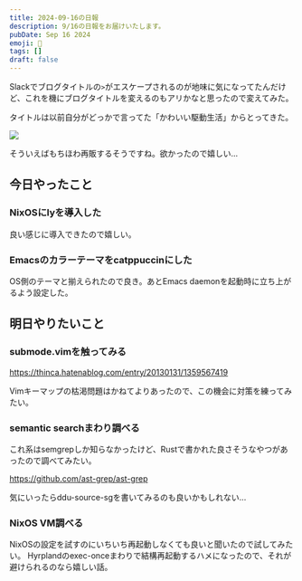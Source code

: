 ```yaml
---
title: 2024-09-16の日報
description: 9/16の日報をお届けいたします。
pubDate: Sep 16 2024
emoji: 🦊
tags: []
draft: false
---
```


Slackでブログタイトルの`>`がエスケープされるのが地味に気になってたんだけど、これを機にブログタイトルを変えるのもアリかなと思ったので変えてみた。

タイトルは以前自分がどっかで言ってた「かわいい駆動生活」からとってきた。

![](https://r2.comamoca.dev/kawaii-driven-life.png)

そういえばもちほわ再販するそうですね。欲かったので嬉しい...

## 今日やったこと

### NixOSにlyを導入した

良い感じに導入できたので嬉しい。

### Emacsのカラーテーマをcatppuccinにした

OS側のテーマと揃えられたので良き。あとEmacs
daemonを起動時に立ち上がるよう設定した。

## 明日やりたいこと

### submode.vimを触ってみる

https://thinca.hatenablog.com/entry/20130131/1359567419

Vimキーマップの枯渇問題はかねてよりあったので、この機会に対策を練ってみたい。

### semantic searchまわり調べる

これ系はsemgrepしか知らなかったけど、Rustで書かれた良さそうなやつがあったので調べてみたい。

https://github.com/ast-grep/ast-grep

気にいったらddu-source-sgを書いてみるのも良いかもしれない...

### NixOS VM調べる

NixOSの設定を試すのにいちいち再起動しなくても良いと聞いたので試してみたい。
Hyrplandのexec-onceまわりで結構再起動するハメになったので、それが避けられるのなら嬉しい話。
